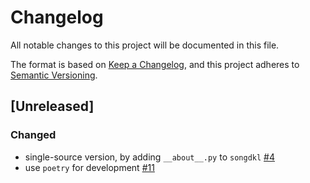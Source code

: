 # Changelog
All notable changes to this project will be documented in this file.

The format is based on [Keep a Changelog](https://keepachangelog.com/en/1.0.0/),
and this project adheres to [Semantic Versioning](https://semver.org/spec/v2.0.0.html).

## [Unreleased]
### Changed
- single-source version, by adding `__about__.py` to `songdkl`
  [#4](https://github.com/NickleDave/songdkl/pull/4)
- use `poetry` for development
  [#11](https://github.com/NickleDave/songdkl/pull/11)
